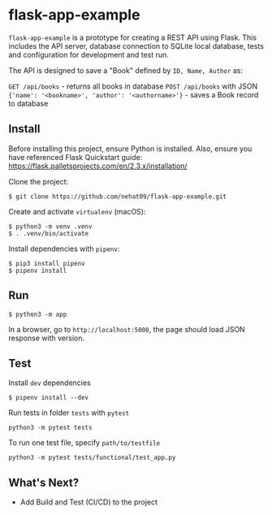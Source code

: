 # flask-app-example

`flask-app-example` is a prototype for creating a REST API using Flask. This includes the API server, database connection to SQLite local database, tests and configuration for development and test run.

The API is designed to save a "Book" defined by `ID, Name, Author` as:

`GET /api/books` - returns all books in database
`POST /api/books` with JSON `{'name': '<bookname>', 'author': '<authorname>'}` - saves a Book record to database

## Install

Before installing this project, ensure Python is installed. Also, ensure you have referenced Flask Quickstart guide: https://flask.palletsprojects.com/en/2.3.x/installation/

Clone the project:
```
$ git clone https://github.com/nehat09/flask-app-example.git
```

Create and activate `virtualenv` (macOS):
```
$ python3 -m venv .venv
$ . .venv/bin/activate
```

Install dependencies with `pipenv`:
```
$ pip3 install pipenv
$ pipenv install
```

## Run

```
$ python3 -m app
```

In a browser, go to `http://localhost:5000`, the page should load JSON response with version.

## Test

Install `dev` dependencies
```
$ pipenv install --dev
```

Run tests in folder `tests` with `pytest`
```
python3 -m pytest tests
```

To run one test file, specify `path/to/testfile`
```
python3 -m pytest tests/functional/test_app.py
```

## What's Next?
- Add Build and Test (CI/CD) to the project
 